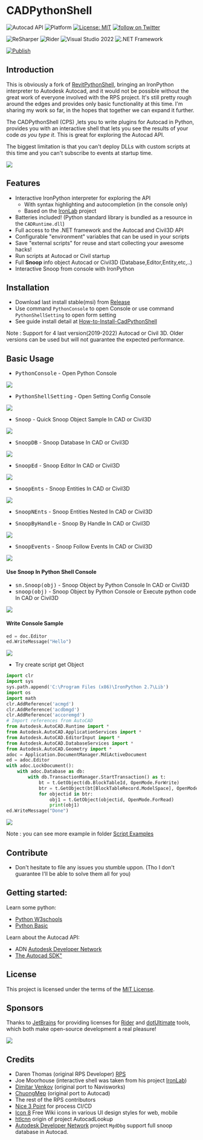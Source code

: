 # CADPythonShell
![Autocad API](https://img.shields.io/badge/Autocad%20API%202022-blue.svg)
![Platform](https://img.shields.io/badge/platform-Windows-lightgray.svg)
[![License: MIT](https://img.shields.io/badge/License-MIT-yellow.svg)](https://opensource.org/licenses/MIT)
<a href="https://twitter.com/intent/follow?screen_name=chuongmep">
        <img src="https://img.shields.io/twitter/follow/chuongmep?style=social&logo=twitter"
            alt="follow on Twitter"></a>

![ReSharper](https://img.shields.io/badge/ReSharper-2021.3.2-yellow)
![Rider](https://img.shields.io/badge/Rider-2021.3.2-yellow)
![Visual Studio 2022](https://img.shields.io/badge/Visual_Studio_2022_Preview_2.0-17.1.0-yellow)
![.NET Framework](https://img.shields.io/badge/.NET_6(LTS)-yellow)

[![Publish](../../actions/workflows/Workflow.yml/badge.svg)](../../actions)

## Introduction

This is obviously a fork of [RevitPythonShell](https://github.com/architecture-building-systems/revitpythonshell), bringing an IronPython interpreter to Autodesk Autocad,
and it would not be possible without the great work of everyone involved with the RPS project. It's still pretty rough around the edges and provides only basic functionality at this time. I'm sharing my work so far, in the hopes that together we can expand it further.

The CADPythonShell (CPS) ,lets you to write plugins for Autocad in Python, provides you with an interactive shell that lets you see the results of your code *as you type it*. This is great for exploring the Autocad API.

The biggest limitation is that you can't deploy DLLs with custom scripts at this time and you can't subscribe to events at startup time.

![](Images/Ribbon.png)

## Features

- Interactive IronPython interpreter for exploring the API
  - With syntax highlighting and autocompletion (in the console only)
  - Based on the [IronLab](http://code.google.com/p/ironlab/) project
- Batteries included! (Python standard library is bundled as a resource in the `CADRuntime.dll`)
- Full access to the .NET framework and the Autocad and Civil3D API
- Configurable "environment" variables that can be used in your scripts
- Save "external scripts" for reuse and start collecting your awesome hacks!
- Run scripts at Autocad or Civil startup
- Full **Snoop** info object Autocad or Civil3D (Database,Editor,Entity,etc,..)
- Interactive Snoop from console with IronPython
## Installation

- Download last install stable(msi) from [Release](https://github.com/chuongmep/CADPythonShell/releases/latest)
- Use command `PythonConsole` to open Console or use command `PythonShellSetting` to open form setting
- See guide install detail at [How-to-Install-CadPythonShell](https://github.com/chuongmep/CadPythonShell/wiki/How-to-Install-CadPythonShell)

Note : Support for 4 last version(2019-2022) Autocad or Civil 3D. Older versions can be used but will not guarantee the expected performance.


## Basic Usage

- <kbd>PythonConsole</kbd> - Open Python Console

![](Images/PythonShellConsole.png)

- <kbd>PythonShellSetting</kbd> - Open Setting Config Console

![](Images/ConfigPythonShell.png)

- <kbd>Snoop</kbd> - Quick Snoop Object Sample In CAD or Civil3D

![](Images/Snoop.png)

- <kbd>SnoopDB</kbd> - Snoop Database In CAD or Civil3D

![](Images/SnoopDB.png)

- <kbd>SnoopEd</kbd> - Snoop Editor In CAD or Civil3D

![](Images/SnoopEditor.png)

- <kbd>SnoopEnts</kbd> - Snoop Entities In CAD or Civil3D

![](Images/SnoopEntities.png)

- <kbd>SnoopNEnts</kbd> - Snoop Entities Nested In CAD or Civil3D

- <kbd>SnoopByHandle</kbd> - Snoop By Handle In CAD or Civil3D

![](Images/SnoopByHandle.png)

- <kbd>SnoopEvents</kbd> - Snoop Follow Events In CAD or Civil3D

![](Images/SnoopEvents.png)

#### Use Snoop In Python Shell Console

- <kbd>sn.Snoop(obj)</kbd> - Snoop Object by Python Console In CAD or Civil3D
- <kbd>snoop(obj)</kbd> - Snoop Object by Python Console or Execute python code In CAD or Civil3D

![](Images/pythoncmd.png)

#### Write Console Sample

``` py
ed = doc.Editor
ed.WriteMessage("Hello")
```
![](Images/console.gif)

- Try create script get Object

```py
import clr
import sys
sys.path.append('C:\Program Files (x86)\IronPython 2.7\Lib')
import os
import math
clr.AddReference('acmgd')
clr.AddReference('acdbmgd')
clr.AddReference('accoremgd')
# Import references from AutoCAD
from Autodesk.AutoCAD.Runtime import *
from Autodesk.AutoCAD.ApplicationServices import *
from Autodesk.AutoCAD.EditorInput import *
from Autodesk.AutoCAD.DatabaseServices import *
from Autodesk.AutoCAD.Geometry import *
adoc = Application.DocumentManager.MdiActiveDocument
ed = adoc.Editor
with adoc.LockDocument():
	with adoc.Database as db:
		with db.TransactionManager.StartTransaction() as t:
  			bt = t.GetObject(db.BlockTableId, OpenMode.ForWrite)
  			btr = t.GetObject(bt[BlockTableRecord.ModelSpace], OpenMode.ForWrite)
  			for objectid in btr:
				obj1 = t.GetObject(objectid, OpenMode.ForRead)
				print(obj1)
ed.WriteMessage("Done")
```
![](Images/getobject.png)

Note : you can see more example in folder [Script Examples](https://github.com/chuongmep/CadPythonShell/tree/dev/Script%20Examples)

## Contribute

- Don't hesitate to file any issues you stumble uppon. (Tho I don't guarantee I'll be able to solve them all for you)

## Getting started:

Learn some python:

  * [Python W3schools](https://www.w3schools.com/python/python_intro.asp)
  * [Python Basic](https://www.python.org/about/gettingstarted/)

Learn about the Autocad API:

  * ADN [Autodesk Developer Network](https://www.autodesk.com/developer-network/overview)
  * [The Autocad SDK"](https://www.autodesk.com/developer-network/platform-technologies/autocad/objectarx)
   

## License

This project is licensed under the terms of the [MIT License](http://opensource.org/licenses/MIT).
## Sponsors

Thanks to [JetBrains](https://www.jetbrains.com/) for providing licenses for [Rider](https://www.jetbrains.com/rider/) and [dotUltimate](https://www.jetbrains.com/dotnet/) tools, which both make open-source development a real pleasure!

![](Images/jetbrains.png)

## Credits

  * Daren Thomas (original RPS Developer) [RPS](https://github.com/architecture-building-systems/revitpythonshell)
  * Joe Moorhouse (interactive shell was taken from his project [IronLab](http://ironlab.net/))
  * [Dimitar Venkov](https://github.com/dimven/NavisPythonShell) (original port to Navisworks)
  * [ChuongMep](https://github.com/chuongmep) (original port to Autocad)
  * The rest of the RPS contributors
  * [Nice 3 Point](https://github.com/Nice3point) for process CI/CD
  * [Icon 8](https://icons8.com/) Free Wiki icons in various UI design styles for web, mobile
  * [htlcnn](https://github.com/htlcnn) origin of project AutocadLookup
  * [Autodesk Developer Network](https://github.com/ADN-DevTech/MgdDbg) project `MgdDbg` support full snoop database in Autocad.
